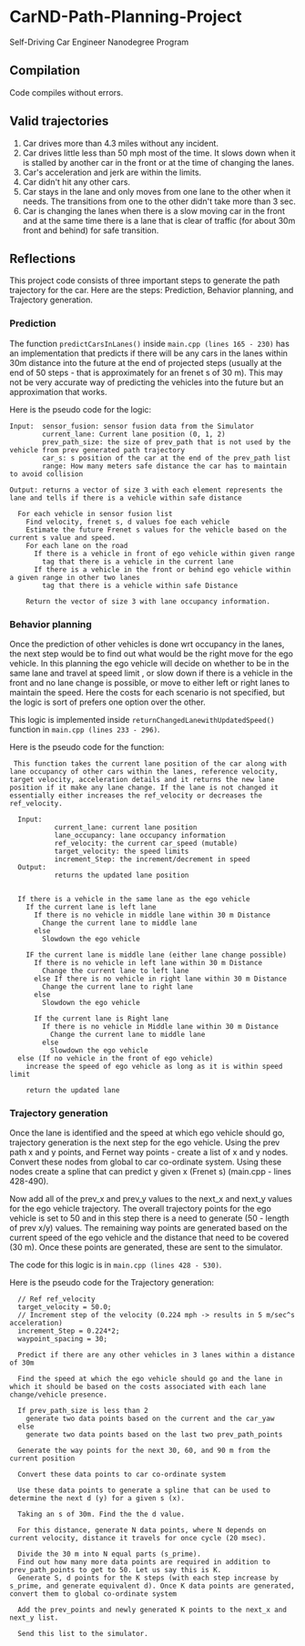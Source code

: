 # CarND-Path-Planning-Project
Self-Driving Car Engineer Nanodegree Program
## Compilation
Code compiles without errors.

## Valid trajectories
1. Car drives more than 4.3 miles without any incident.
2. Car drives little less than 50  mph most of the time. It slows down when it is stalled by another car in the front or at the time of changing the lanes.
3. Car's acceleration and jerk are within the limits.
4. Car didn't hit any other cars.
5. Car stays in the lane and only moves from one lane to the other when it needs. The transitions from one to the other didn't take more than 3 sec.
6. Car is changing the lanes when there is a slow moving car in the front and at the same time there is a lane that is clear of traffic (for about 30m front and behind) for safe transition.

## Reflections

This project code consists of three important steps to generate the path trajectory for the car. Here are the steps: Prediction, Behavior planning, and Trajectory generation.

### Prediction
The function `predictCarsInLanes()` inside `main.cpp (lines 165 - 230)` has an implementation that predicts if there will be any cars in the lanes within 30m distance into the future at the end of projected steps (usually at the end of 50 steps - that is approximately for an frenet s of 30 m). This may not be very accurate way of predicting the vehicles into the future but an approximation that works.

Here is the pseudo code for the logic:
```
Input:  sensor_fusion: sensor fusion data from the Simulator
        current_lane: Current lane position (0, 1, 2)
        prev_path_size: the size of prev_path that is not used by the vehicle from prev generated path trajectory
        car_s: s position of the car at the end of the prev_path list
        range: How many meters safe distance the car has to maintain to avoid collision

Output: returns a vector of size 3 with each element represents the lane and tells if there is a vehicle within safe distance
```

```
  For each vehicle in sensor fusion list
    Find velocity, frenet s, d values foe each vehicle
    Estimate the future Frenet s values for the vehicle based on the current s value and speed.
    For each lane on the road
      If there is a vehicle in front of ego vehicle within given range
        tag that there is a vehicle in the current lane
      If there is a vehicle in the front or behind ego vehicle within a given range in other two lanes
        tag that there is a vehicle within safe Distance

    Return the vector of size 3 with lane occupancy information.

```


### Behavior planning
Once the prediction of other vehicles is done wrt occupancy in the lanes, the next step would be to find out what would be the right move for the ego vehicle. In this planning the ego vehicle will decide on whether to be in the same lane and travel at speed limit , or slow down if there is a vehicle in the front and no lane change is possible, or move to either left or right lanes to maintain the speed. Here the costs for each scenario is not specified, but the logic is sort of prefers one option over the other.

This logic is implemented inside `returnChangedLanewithUpdatedSpeed()` function in `main.cpp (lines 233 - 296)`.

Here is the pseudo code for the function:

```
 This function takes the current lane position of the car along with lane occupancy of other cars within the lanes, reference velocity, target velocity, acceleration details and it returns the new lane position if it make any lane change. If the lane is not changed it essentially either increases the ref_velocity or decreases the ref_velocity.

  Input:
           current_lane: current lane position
           lane_occupancy: lane occupancy information
           ref_velocity: the current car_speed (mutable)
           target_velocity: the speed limits
           increment_Step: the increment/decrement in speed
  Output:
           returns the updated lane position
```

```

  If there is a vehicle in the same lane as the ego vehicle
    If the current lane is left lane
      If there is no vehicle in middle lane within 30 m Distance
        Change the current lane to middle lane
      else
        Slowdown the ego vehicle

    IF the current lane is middle lane (either lane change possible)
      If there is no vehicle in left lane within 30 m Distance
        Change the current lane to left lane
      else If there is no vehicle in right lane within 30 m Distance
        Change the current lane to right lane
      else
        Slowdown the ego vehicle

      If the current lane is Right lane
        If there is no vehicle in Middle lane within 30 m Distance
          Change the current lane to middle lane
        else
          Slowdown the ego vehicle
  else (If no vehicle in the front of ego vehicle)
    increase the speed of ego vehicle as long as it is within speed limit

    return the updated lane

```

### Trajectory generation
Once the lane is identified and the speed at which ego vehicle should go, trajectory generation is the next step for the ego vehicle. Using the prev path x and y points, and Fernet way points - create a list of x and y nodes. Convert these nodes from global to car co-ordinate system. Using these nodes create a spline that can predict y given x (Frenet s) (main.cpp - lines 428-490).

Now add all of the prev_x and prev_y values to the next_x and next_y values for the ego vehicle trajectory. The overall trajectory points for the ego vehicle is set to 50 and in this step there is a need to generate (50 - length of prev x/y) values. The remaining way points are generated based on the current speed of the ego vehicle and the distance that need to be covered (30 m). Once these points are generated, these are sent to the simulator.

The code for this logic is in `main.cpp (lines 428 - 530)`.

Here is the pseudo code for the Trajectory generation:

```
  // Ref ref_velocity
  target_velocity = 50.0;
  // Increment step of the velocity (0.224 mph -> results in 5 m/sec^s acceleration)
  increment_Step = 0.224*2;
  waypoint_spacing = 30;

  Predict if there are any other vehicles in 3 lanes within a distance of 30m

  Find the speed at which the ego vehicle should go and the lane in which it should be based on the costs associated with each lane change/vehicle presence.   

  If prev_path_size is less than 2
    generate two data points based on the current and the car_yaw
  else
    generate two data points based on the last two prev_path_points

  Generate the way points for the next 30, 60, and 90 m from the current position

  Convert these data points to car co-ordinate system

  Use these data points to generate a spline that can be used to determine the next d (y) for a given s (x).

  Taking an s of 30m. Find the the d value.

  For this distance, generate N data points, where N depends on current velocity, distance it travels for once cycle (20 msec).

  Divide the 30 m into N equal parts (s_prime).
  Find out how many more data points are required in addition to prev_path_points to get to 50. Let us say this is K.
  Generate S, d points for the K steps (with each step increase by s_prime, and generate equivalent d). Once K data points are generated, convert them to global co-ordinate system

  Add the prev_points and newly generated K points to the next_x and next_y list.

  Send this list to the simulator.

```
